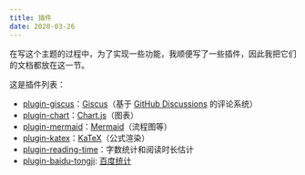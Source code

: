 ```yaml
---
title: 插件
date: 2020-03-26
---
```


在写这个主题的过程中，为了实现一些功能，我顺便写了一些插件，因此我把它们的文档都放在这一节。

这是插件列表：

- [plugin-giscus](/zh/docs/plugins/giscus/)：[Giscus](https://github.com/giscus/giscus)（基于 [GitHub Discussions](https://docs.github.com/en/discussions) 的评论系统）
- [plugin-chart](/zh/docs/plugins/chart/)：[Chart.js](https://www.chartjs.org)（图表）
- [plugin-mermaid](/zh/docs/plugins/mermaid/)：[Mermaid](https://mermaid-js.github.io)（流程图等）
- [plugin-katex](/zh/docs/plugins/katex/)：[KaTeX](https://katex.org/)（公式渲染）
- [plugin-reading-time](/zh/docs/plugins/reading-time/)：字数统计和阅读时长估计
- [plugin-baidu-tongji](/zh/docs/plugins/baidu-tongji/): [百度统计](https://tongji.baidu.com/)
